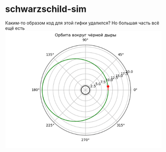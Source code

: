 # schwarzschild-sim
Каким-то образом код для этой гифки удалился? Но большая часть всё ещё есть
![orbit.gif](./orbit.gif)
